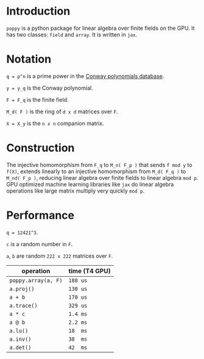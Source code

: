 # Introduction
`poppy` is a python package for linear algebra over finite fields on the GPU. It has two classes: `field` and `array`. It is written in `jax`.



# Notation
`q = p^n` is a prime power in the [Conway polynomials database](https://github.com/sagemath/conway-polynomials).

`y = y_q` is the Conway polynomial. 

`F = F_q` is the finite field.

`M_d( F )` is the ring of `d x d` matrices over `F`.

`X = X_y` is the `n x n` companion matrix.


# Construction
The injective homomorphism from `F_q` to `M_n( F_p )` that sends `f mod y` to `f(X)`,
extends linearly to an injective homomorphism from `M_d( F_q )` to `M_nd( F_p )`, reducing linear algebra over finite fields
to linear algebra `mod p`. GPU optimized machine learning libraries like `jax` do linear algebra operations
like large matrix multiply very quickly `mod p`.

# Performance

`q = 12421^3`.

`c` is a random number in `F`.
 
`a`, `b` are random `222 x 222` matrices over `F`.

| operation  | time (T4 GPU) |
| ------------- | ------------- |
| `poppy.array(a, F)`  | `188 us` |
| `a.proj()`  | `130 us`  |
| `a + b`  | `170 us`  |
| `a.trace()` | `329 us` |
| `a * c`  | `1.4 ms`  |
| `a @ b`  | `2.2 ms`  |
| `a.lu()`  | `18  ms`  |
| `a.inv()`  | `38  ms`  |
| `a.det()`  | `42  ms`  |

